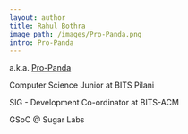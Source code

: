 ```yaml
---
layout: author
title: Rahul Bothra
image_path: /images/Pro-Panda.png
intro: Pro-Panda
---
```

a.k.a. [Pro-Panda](https://github.com/Pro-Panda)

Computer Science Junior at BITS Pilani

SIG - Development Co-ordinator at BITS-ACM

GSoC @ Sugar Labs
